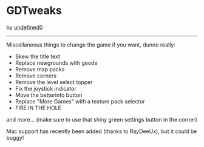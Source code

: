 # GDTweaks
by [undefined0](user:13351341)

---
Miscellaneous things to change the game if you want, dunno really:
- Skew the title text
- Replace newgrounds with geode
- Remove map packs
- Remove corners
- Remove the level select topper
- Fix the joystick indicator
- Move the betterinfo button
- Replace "More Games" with a texture pack selector
- FIRE IN THE HOLE

and more...
(make sure to use that shiny green settings button in the corner)

Mac support has recently been added (thanks to RayDeeUx), but it could be buggy!
